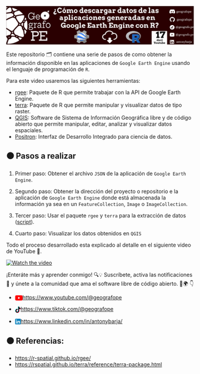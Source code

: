 <img src='img/banner.jpg'>

Este repositorio 🗂️ contiene una serie de pasos de como obtener la información disponible en las aplicaciones de `Google Earth Engine` usando el lenguaje de programación de `R`. 

Para este video usaremos las siguientes herramientas:

- [rgee](https://github.com/r-spatial/rgee): Paquete de R que permite trabajar con la API de Google Earth Engine.
- [terra](https://github.com/rspatial/terra): Paquete de R que permite manipular y visualizar datos de tipo raster.
- [QGIS](https://www.qgis.org/): Software de Sistema de Información Geográfica libre y de código abierto que permite manipular, editar, analizar y visualizar datos espaciales.
- [Positron](https://github.com/posit-dev/positron): Interfaz de Desarrollo Integrado para ciencia de datos.


## ⚫ Pasos a realizar 

1. Primer paso: Obtener el archivo `JSON` de la aplicación de `Google Earth Engine`.

2. Segundo paso: Obtener la dirección del proyecto o repositorio e la aplicación de `Google Earth Engine` donde está almacenada la información ya sea en un  `FeatureCollection`, `Image` o `ImageCollection`.

3. Tercer paso: Usar el paquete `rgee` y `terra` para la extracción de datos ([script]()).

4. Cuarto paso: Visualizar los datos obtenidos en `QGIS`


Todo el proceso desarrollado esta explicado al detalle en el siguiente video de YouTube 🎥.

[![Watch the video](https://img.youtube.com/vi//0.jpg)]()


¡Enteráte más y aprender conmigo! 🔍💡 Suscríbete, activa las notificaciones 🔔 y únete a la comunidad que ama el software libre de código abierto. 🌟🌍 👇
- <img src='https://raw.githubusercontent.com/geografope/recursos/d7be118ef25f46cb6f748d623012bcc9c8e76db6/youtube.svg' width=20 align='center'>https://www.youtube.com/@geografope

- <img src='https://raw.githubusercontent.com/geografope/recursos/d7be118ef25f46cb6f748d623012bcc9c8e76db6/tiktok.svg' width=15 align='center'>https://www.tiktok.com/@geografope

- <img src='https://raw.githubusercontent.com/geografope/recursos/d7be118ef25f46cb6f748d623012bcc9c8e76db6/linkedin.svg' width=15 align='center'>https://www.linkedin.com/in/antonybarja/

## ⚫ Referencias:
 - https://r-spatial.github.io/rgee/
 - https://rspatial.github.io/terra/reference/terra-package.html